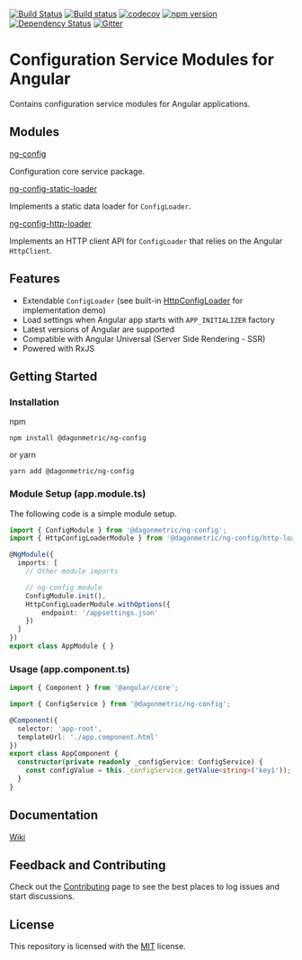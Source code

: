 [![Build Status](https://dev.azure.com/DagonMetric/ng-config/_apis/build/status/DagonMetric.ng-config?branchName=master)](https://dev.azure.com/DagonMetric/ng-config/_build/latest?definitionId=9&branchName=master)
[![Build status](https://ci.appveyor.com/api/projects/status/sglpbayjta323oi6/branch/master?svg=true)](https://ci.appveyor.com/project/admindagonmetriccom/ng-config/branch/master)
[![codecov](https://codecov.io/gh/DagonMetric/ng-config/branch/master/graph/badge.svg)](https://codecov.io/gh/DagonMetric/ng-config)
[![npm version](https://img.shields.io/npm/v/@dagonmetric/ng-config.svg)](https://www.npmjs.com/package/@dagonmetric/ng-config)
[![Dependency Status](https://david-dm.org/DagonMetric/ng-config.svg)](https://david-dm.org/DagonMetric/ng-config)
[![Gitter](https://badges.gitter.im/DagonMetric/general.svg)](https://gitter.im/DagonMetric/general?utm_source=badge&utm_medium=badge&utm_campaign=pr-badge)

# Configuration Service Modules for Angular

Contains configuration service modules for Angular applications.

## Modules

[ng-config](modules/ng-config)

Configuration core service package.

[ng-config-static-loader](modules/ng-config/static-loader)

Implements a static data loader for `ConfigLoader`.

[ng-config-http-loader](modules/ng-config/http-loader)

Implements an HTTP client API for `ConfigLoader` that relies on the Angular `HttpClient`.

## Features

* Extendable `ConfigLoader` (see built-in [HttpConfigLoader](https://github.com/DagonMetric/ng-config/blob/master/modules/ng-config/http-loader/src/http-config-loader.ts) for implementation demo)
* Load settings when Angular app starts with `APP_INITIALIZER` factory
* Latest versions of Angular are supported
* Compatible with Angular Universal (Server Side Rendering - SSR)
* Powered with RxJS

## Getting Started

### Installation

npm

```shell
npm install @dagonmetric/ng-config
```

or yarn

```shell
yarn add @dagonmetric/ng-config
```

### Module Setup (app.module.ts)

The following code is a simple module setup.

```typescript
import { ConfigModule } from '@dagonmetric/ng-config';
import { HttpConfigLoaderModule } from '@dagonmetric/ng-config/http-loader';

@NgModule({
  imports: [
    // Other module imports

    // ng-config module
    ConfigModule.init(),
    HttpConfigLoaderModule.withOptions({
        endpoint: '/appsettings.json'
    })
  ]
})
export class AppModule { }
```

### Usage (app.component.ts)

```typescript
import { Component } from '@angular/core';

import { ConfigService } from '@dagonmetric/ng-config';

@Component({
  selector: 'app-root',
  templateUrl: './app.component.html'
})
export class AppComponent {
  constructor(private readonly _configService: ConfigService) {
    const configValue = this._configService.getValue<string>('key1'));
  }
}
```

## Documentation

[Wiki](https://github.com/DagonMetric/ng-config/wiki)

## Feedback and Contributing

Check out the [Contributing](https://github.com/DagonMetric/ng-config/blob/master/CONTRIBUTING.md) page to see the best places to log issues and start discussions.

## License

This repository is licensed with the [MIT](https://github.com/DagonMetric/ng-config/blob/master/LICENSE) license.
